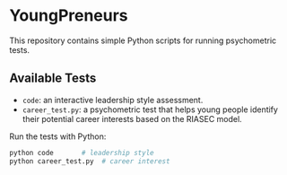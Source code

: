 # YoungPreneurs

This repository contains simple Python scripts for running psychometric tests.

## Available Tests

- `code`: an interactive leadership style assessment.
- `career_test.py`: a psychometric test that helps young people identify their potential career interests based on the RIASEC model.

Run the tests with Python:

```bash
python code       # leadership style
python career_test.py  # career interest
```
